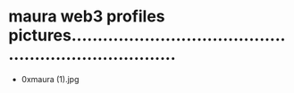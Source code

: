 # maura web3 profiles pictures.........................................................................
- 0xmaura (1).jpg
